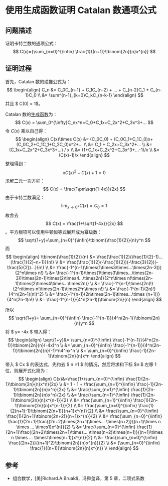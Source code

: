 # 使用生成函数证明 Catalan 数通项公式

## 问题描述

证明卡特兰数的通项公式：
$$
C(x)={\sum_{n=0}^{\infin} \frac{1}{(n+1)}\tbinom{2n}{n}x^{n}}
$$

## 证明过程

首先，Catalan 数的递推公式为：
$$
\begin{align}
C_n &= C_0C_{n-1} + C_1C_{n-2} + ... + C_{n-2}C_1 + C_{n-1}C_0 \\
&= \sum^{n-1}_{k=0}C_kC_{n-k-1}
\end{align}
$$
并且 $ C(0) = 1$。



Catalan 数的[生成函数](https://en.wikipedia.org/wiki/Generating_function)为：
$$
C(x) = \sum_0^{\infty}C_nx^n=C_0+C_1x+C_2x^2+C_3x^3+...
$$
令 $C(x)$ 乘以自己得：
$$
\begin{align}
C(x)\times C(x) &= (C_0C_0) + (C_0C_1+C_1C_0)x+(C_0C_2+C_1C_1+C_2C_0)x^2+... \\
&= C_1 + C_2x+C_3x^2+... \\
&= (C_1x+C_2x^2+C_3x^3+...) / x \\
&= (1+C_1x+C_2x^2+C_3x^3+...-1)/x \\
&= (C(x)-1)/x
\end{align}
$$
整理得到：
$$
xC(x)^2-C(x)+1=0
$$
求解二元一次方程：
$$
C(x) = \frac{1\pm\sqrt{1-4x}}{2x}
$$
由于卡特兰数满足：
$$
\lim_{x \to 0^{+}}C(x)=C_{0}=1
$$
故舍去 $$ C(x) = \frac{1+\sqrt{1-4x}}{2x} $$。平方根项可以使用牛顿恒等式展开成为幂级数：
$$
\sqrt{1+y}=\sum_{n=0}^{\infin}\tbinom{\frac{1}{2}}{n}y^n
$$
而
$$
\begin{align}
\tbinom{\frac{1}{2}}{n}
&= \frac{\frac{1}{2}(\frac{1}{2}-1)...(\frac{1}{2}-n+1)}{n!} \\
&= \frac{\frac{1}{2}(-\frac{1}{2})(-\frac{3}{2})(-\frac{5}{2})...}{n!} \\
&= \frac{-1^{n-1}\times(1\times3\times...\times(2n-3))}{2^n\times n!} \\
&= \frac{-1^{n-1}\times(1\times3\times...\times(2n-3))\times(2n-1)\times(2\times4...\times2n)}{2^n\times n!\times(2n-1)\times(2\times4\times...\times2n)} \\
&= \frac{-1^{n-1}\times(2n)!}{2^n\times n!\times(2n-1)\times2^n\times n!} \\
&= \frac{-1^{n-1}(2n)!}{4^n(2n-1)(n!)^2} \\
&= \frac{-1^{n-1}(2n\times(2n-1)\times...\times (n+1))}{4^n(2n-1)n!} \\
&= \frac{-1^{n-1}}{4^n(2n-1)}\tbinom{2n}{n}
\end{align}
$$

所以
$$
\sqrt{1+y}= \sum_{n=0}^{\infin} \frac{-1^{n-1}}{4^n(2n-1)}\tbinom{2n}{n}y^n
$$
将 $ y= -4x $ 带入得：
$$
\begin{align}
\sqrt{1+y}&= \sum_{n=0}^{\infin} \frac{-1^{n-1}}{4^n(2n-1)}\tbinom{2n}{n}(-4x)^n \\
&= \sum_{n=0}^{\infin} \frac{-1^{n-1}}{4^n(2n-1)}\tbinom{2n}{n}(-1)^n4^nx^n \\
&= \sum_{n=0}^{\infin} \frac{-1}{2n-1}\tbinom{2n}{n}x^n
\end{align}
$$
带入 $ Cx $ 的表达式，先约去 $ n =1 $ 的情况，然后将求和下标 $n $ 左移 1 位，则展开式化简为：
$$
\begin{align}
C(x)&=\frac{1+\sum_{n=0}^{\infin} \frac{1}{2n-1}\tbinom{2n}{n}x^n}{2x} \\
&= 1 - 1 + \frac{\sum_{n=1}^{\infin} \frac{-1}{2n-1}\tbinom{2n}{n}x^n}{2x} \\
&= \frac{\sum_{n=1}^{\infin} \frac{1}{2n-1}\tbinom{2n}{n}x^n}{2x} \\
&= \frac{\sum_{n=1}^{\infin} \frac{1}{2n-1}\tbinom{2n}{n}x^{n-1}}{2} \\
&= \frac{\sum_{n=1}^{\infin} \frac{1}{2n-1}\tbinom{2n}{n}x^{n-1}}{2} \\
&= \frac{\sum_{n=0}^{\infin} \frac{1}{2(n+1)-1}\tbinom{2(n+1)}{n+1}x^{n}}{2} \\
&= \frac{\sum_{n=0}^{\infin} \frac{1}{2n+1}\tbinom{2n+2)}{n+1}x^{n}}{2} \\
&= \frac{\sum_{n=0}^{\infin} \frac{1}{2n+1}\frac{(2n+2)\times(2n+1)\times... \times(n+2)}{(n+1)\times n \times ... \times1}x^{n}}{2} \\
&= \frac{\sum_{n=0}^{\infin} \frac{1}{2n+1}\frac{(2n+2)\times(2n+1)\times... \times(n+2)\times(n+1)}{(n+1)\times n \times ... \times1\times(n+1)}x^{n}}{2} \\
&= \frac{\sum_{n=0}^{\infin} \frac{(2n+2)}{(n+1)^2}\tbinom{2n}{n}x^{n}}{2} \\
&= {\sum_{n=0}^{\infin} \frac{1}{(n+1)}\tbinom{2n}{n}x^{n}} \\
\end{align}
$$

## 参考

- 组合数学，[美]Richard.A.Brualdi，冯舜玺译，第 5 章，二项式系数